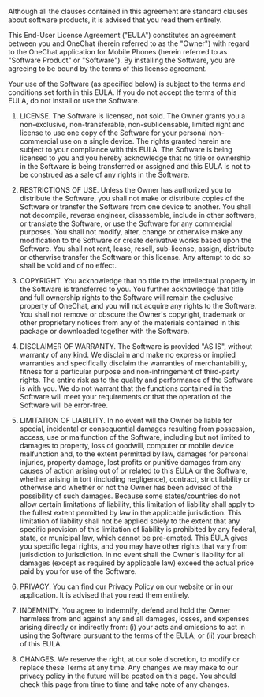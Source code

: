 Although all the clauses contained in this agreement are standard clauses about software products, it is advised that you read them entirely.

This End-User License Agreement ("EULA") constitutes an agreement between you and OneChat (herein referred to as the "Owner") with regard to the OneChat application for Mobile Phones (herein referred to as "Software Product" or "Software"). By installing the Software, you are agreeing to be bound by the terms of this license agreement.

Your use of the Software (as specified below) is subject to the terms and conditions set forth in this EULA. If you do not accept the terms of this EULA, do not install or use the Software.

1. LICENSE. The Software is licensed, not sold. The Owner grants you a non-exclusive, non-transferable, non-sublicensable, limited right and license to use one copy of the Software for your personal non-commercial use on a single device. The rights granted herein are subject to your compliance with this EULA. The Software is being licensed to you and you hereby acknowledge that no title or ownership in the Software is being transferred or assigned and this EULA is not to be construed as a sale of any rights in the Software.

2. RESTRICTIONS OF USE. Unless the Owner has authorized you to distribute the Software, you shall not make or distribute copies of the Software or transfer the Software from one device to another. You shall not decompile, reverse engineer, disassemble, include in other software, or translate the Software, or use the Software for any commercial purposes. You shall not modify, alter, change or otherwise make any modification to the Software or create derivative works based upon the Software. You shall not rent, lease, resell, sub-license, assign, distribute or otherwise transfer the Software or this license. Any attempt to do so shall be void and of no effect.

3. COPYRIGHT. You acknowledge that no title to the intellectual property in the Software is transferred to you. You further acknowledge that title and full ownership rights to the Software will remain the exclusive property of OneChat, and you will not acquire any rights to the Software. You shall not remove or obscure the Owner's copyright, trademark or other proprietary notices from any of the materials contained in this package or downloaded together with the Software.

4. DISCLAIMER OF WARRANTY. The Software is provided "AS IS", without warranty of any kind. We disclaim and make no express or implied warranties and specifically disclaim the warranties of merchantability, fitness for a particular purpose and non-infringement of third-party rights. The entire risk as to the quality and performance of the Software is with you. We do not warrant that the functions contained in the Software will meet your requirements or that the operation of the Software will be error-free.

5. LIMITATION OF LIABILITY. In no event will the Owner be liable for special, incidental or consequential damages resulting from possession, access, use or malfunction of the Software, including but not limited to damages to property, loss of goodwill, computer or mobile device malfunction and, to the extent permitted by law, damages for personal injuries, property damage, lost profits or punitive damages from any causes of action arising out of or related to this EULA or the Software, whether arising in tort (including negligence), contract, strict liability or otherwise and whether or not the Owner has been advised of the possibility of such damages. Because some states/countries do not allow certain limitations of liability, this limitation of liability shall apply to the fullest extent permitted by law in the applicable jurisdiction. This limitation of liability shall not be applied solely to the extent that any specific provision of this limitation of liability is prohibited by any federal, state, or municipal law, which cannot be pre-empted. This EULA gives you specific legal rights, and you may have other rights that vary from jurisdiction to jurisdiction. In no event shall the Owner's liability for all damages (except as required by applicable law) exceed the actual price paid by you for use of the Software.

6. PRIVACY. You can find our Privacy Policy on our website or in our application. It is advised that you read them entirely.

7. INDEMNITY. You agree to indemnify, defend and hold the Owner harmless from and against any and all damages, losses, and expenses arising directly or indirectly from: (i) your acts and omissions to act in using the Software pursuant to the terms of the EULA; or (ii) your breach of this EULA.

8. CHANGES. We reserve the right, at our sole discretion, to modify or replace these Terms at any time. Any changes we may make to our privacy policy in the future will be posted on this page. You should check this page from time to time and take note of any changes.
